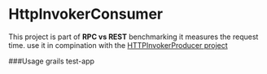 # HttpInvokerConsumer
This project is part of **RPC vs REST** benchmarking it measures the request time. use it in compination with the 
[HTTPInvokerProducer project](https://github.com/kittaneh/HttpInvokerProducer/)

###Usage
grails test-app 
